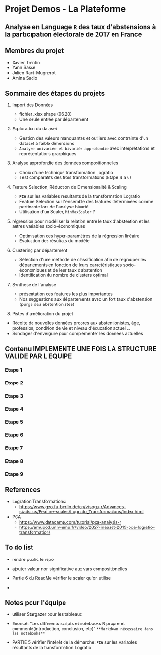# Projet Demos - La Plateforme
## Analyse en Language **`R`** des taux d'abstensions à la participation électorale de 2017 en France
## Membres du projet 
- Xavier Trentin
- Yann Sasse
- Julien Ract-Mugnerot
- Amina Sadio
  

## Sommaire des étapes du projets

1. Import des Données
   - fichier .xlsx shape (96,20)
   - Une seule entrée par département

3. Exploration du dataset
   - Gestion des valeurs manquantes et outliers avec contrainte d'un dataset à faible dimensions
   - `Analyse univariée et bivariée approfondie` avec interprétations et représentations grarphiques

   
5. Analyse approfondie des données compositionnelles
   - Choix d'une technique transformation Logratio
   - Test comparatifs des trois transformations (Etape 4 à 6)

6. Feature Selection, Réduction de Dimensionalité &  Scaling
   - **`PCA`** sur les variables résultants de la transformation Logratio
   - Feature Selection sur l'ensemble des features déterminées comme pertinente lors de l'analyse bivarié
   - Utilisation d'un Scaler, `MinMaxScaler` ?

7. régression pour modéliser la relation entre le taux d'abstention et les autres variables socio-économiques
   - Optimisation des hyper-paramètres de la régression linéaire
   - Evaluation des résultats du modèle
  
8. Clustering par département
   - Sélection d'une méthode de classification afin de regrouper les départements en fonction de leurs caractéristiques socio-économiques et de leur taux d’abstention
   - Identification du nombre de clusters optimal
  
9. Synthèse de l'analyse
   -  présentation des features les plus importantes
   - Nos suggestions aux départements avec un fort taux d'abstension (purge des abstentionistes)
   
10. Pistes d'amélioration du projet
   - Récolte de nouvelles données propres aux abstentionistes, âge, profession, condition de vie et niveau d'éducation actuel ...
   - Sondages d'envergure pour complémenter les données actuelles
  


## Contenu IMPLEMENTE UNE FOIS LA STRUCTURE VALIDE PAR L EQUIPE

### Etape 1
### Etape 2
### Etape 3
### Etape 4
### Etape 5
### Etape 6
### Etape 7
### Etape 8
### Etape 9

## References
- Logration Transformations:
    - https://www.geo.fu-berlin.de/en/v/soga-r/Advances-statistics/Feature-scales/Logratio_Transformations/index.html
- PCA
    - https://www.datacamp.com/tutorial/pca-analysis-r
    - https://amupod.univ-amu.fr/video/2827-inasset-2019-pca-logratio-transformation/

## To do list 

- rendre public le repo

- ajouter valeur non significative aux vars compositionelles

- Partie 6 du ReadMe vérifier le scaler qu'on utilise
- 

## Notes pour l'équipe

- utiliser Stargazer pour les tableaux

- Enoncé: "Les différents scripts et notebooks R propre et commenté(introduction, conclusion, etc)" `**Markdown nécessaire dans les notebooks**`

- PARTIE 5 vérifier l'intérêt de la démarche: **`PCA`** sur les variables résultants de la transformation Logratio

